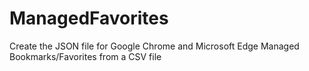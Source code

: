 # ManagedFavorites
Create the JSON file for Google Chrome and Microsoft Edge Managed Bookmarks/Favorites from a CSV file
